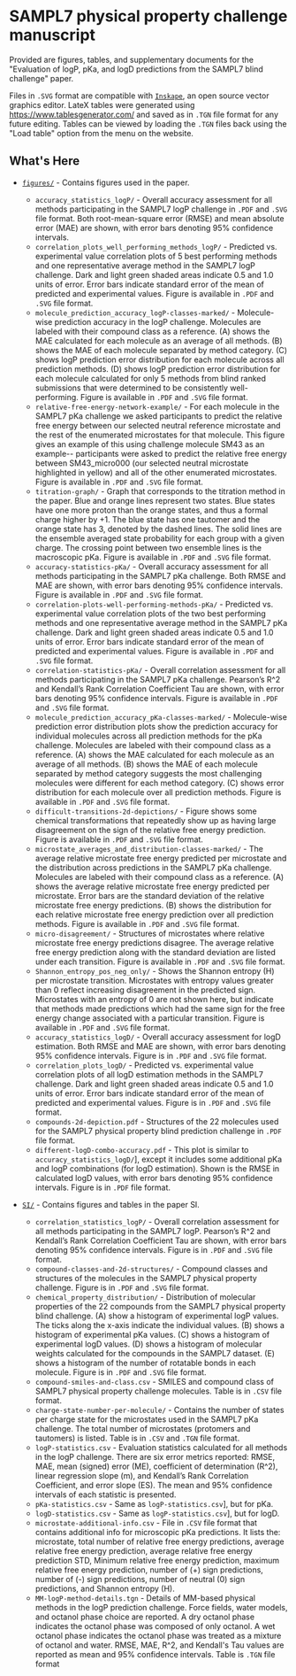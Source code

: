 # SAMPL7 physical property challenge manuscript

Provided are figures, tables, and supplementary documents for the "Evaluation of logP, pKa, and logD predictions from the SAMPL7 blind challenge" paper.

Files in `.SVG` format are compatible with [`Inskape`](https://inkscape.org/), an open source vector graphics editor.
LateX tables were generated using https://www.tablesgenerator.com/ and saved as in `.TGN` file format for any future editing. Tables can be viewed by loading the `.TGN` files back using the "Load table" option from the menu on the website.

## What's Here
- [`figures/`](figures/) - Contains figures used in the paper.
  - `accuracy_statistics_logP/` - Overall accuracy assessment for all methods participating in the SAMPL7 logP challenge in `.PDF` and `.SVG` file format. Both root-mean-square error (RMSE) and mean absolute error (MAE) are shown, with error bars denoting 95% confidence intervals.
  - `correlation_plots_well_performing_methods_logP/` - Predicted vs. experimental value correlation plots of 5 best performing methods and one representative average method in the SAMPL7 logP challenge. Dark and light green shaded areas indicate 0.5 and 1.0 units of error. Error bars indicate standard error of the mean of predicted and experimental values. Figure is available in `.PDF` and `.SVG` file format.
  - `molecule_prediction_accuracy_logP-classes-marked/` - Molecule-wise prediction accuracy in the logP challenge. Molecules are labeled with their compound class as a reference. (A) shows the MAE calculated for each molecule as an average of all methods. (B) shows the MAE of each molecule separated by method category. (C) shows logP prediction error distribution for each molecule across all prediction methods. (D) shows logP prediction error distribution for each molecule calculated for only 5 methods from blind ranked submissions that were determined to be consistently well-performing. Figure is available in `.PDF` and `.SVG` file format.
  - `relative-free-energy-network-example/` - For each molecule in the SAMPL7 pKa challenge we asked participants to predict the relative free energy between our selected neutral reference microstate and the rest of the enumerated microstates for that molecule. This figure gives an example of this using challenge molecule SM43 as an example-- participants were asked to predict the relative free energy between SM43\_micro000 (our selected neutral microstate highlighted in yellow) and all of the other enumerated microstates. Figure is available in `.PDF` and `.SVG` file format.
  - `titration-graph/` - Graph that corresponds to the titration method in the paper. Blue and orange lines represent two states. Blue states have one more proton than the orange states, and thus a formal charge higher by +1. The blue state has one tautomer and the orange state has 3, denoted by the dashed lines. The solid lines are the ensemble averaged state probability for each group with a given charge. The crossing point between two ensemble lines is the macroscopic pKa. Figure is available in `.PDF` and `.SVG` file format.
  - `accuracy-statistics-pKa/` - Overall accuracy assessment for all methods participating in the SAMPL7 pKa challenge. Both RMSE and MAE are shown, with error bars denoting 95% confidence intervals. Figure is available in `.PDF` and `.SVG` file format.
  - `correlation-plots-well-performing-methods-pKa/` - Predicted vs. experimental value correlation plots of the two best performing methods and one representative average method in the SAMPL7 pKa challenge. Dark and light green shaded areas indicate 0.5 and 1.0 units of error. Error bars indicate standard error of the mean of predicted and experimental values. Figure is available in `.PDF` and `.SVG` file format.
  - `correlation-statistics-pKa/` - Overall correlation assessment for all methods participating in the SAMPL7 pKa challenge. Pearson’s R^2 and Kendall’s Rank Correlation Coefficient Tau are shown, with error bars denoting 95% confidence intervals. Figure is available in `.PDF` and `.SVG` file format.
  - `molecule_prediction_accuracy_pKa-classes-marked/` - Molecule-wise prediction error distribution plots show the prediction accuracy for individual molecules across all prediction methods for the pKa challenge. Molecules are labeled with their compound class as a reference.
  (A) shows the MAE calculated for each molecule as an average of all methods. (B) shows the MAE of each molecule separated by method category suggests the most challenging molecules were different for each method category. (C) shows error distribution for each molecule over all prediction methods. Figure is available in `.PDF` and `.SVG` file format.
  - `difficult-transitions-2d-depictions/` - Figure shows some chemical transformations that repeatedly show up as having large disagreement on the sign of the relative free energy prediction. Figure is available in `.PDF` and `.SVG` file format.
  - `microstate_averages_and_distribution-classes-marked/` - The average relative microstate free energy predicted per microstate and the distribution across predictions in the SAMPL7 pKa challenge. Molecules are labeled with their compound class as a reference. (A) shows the average relative microstate free energy predicted per microstate. Error bars are the standard deviation of the relative microstate free energy predictions. (B) shows the distribution for each relative microstate free energy prediction over all prediction methods. Figure is available in `.PDF` and `.SVG` file format.
  - `micro-disagreement/` - Structures of microstates where relative microstate free energy predictions disagree. The average relative free energy prediction along with the standard deviation are listed under each transition. Figure is available in `.PDF` and `.SVG` file format.
  - `Shannon_entropy_pos_neg_only/` - Shows the Shannon entropy (H) per microstate transition. Microstates with entropy values greater than 0 reflect increasing disagreement in the predicted sign. Microstates with an entropy of 0 are not shown here, but indicate that methods made predictions which had the same sign for the free energy change associated with a particular transition. Figure is available in `.PDF` and `.SVG` file format.
  - `accuracy_statistics_logD/` - Overall accuracy assessment for logD estimation. Both RMSE and MAE are shown, with error bars denoting 95% confidence intervals. Figure is in `.PDF` and `.SVG` file format.
  - `correlation_plots_logD/` - Predicted vs. experimental value correlation plots of all logD estimation methods in the SAMPL7 challenge. Dark and light green shaded areas indicate 0.5 and 1.0 units of error. Error bars indicate standard error of the mean of predicted and experimental values. Figure is in `.PDF` and `.SVG` file format.
  - `compounds-2d-depiction.pdf` - Structures of the 22 molecules used for the SAMPL7 physical property blind prediction challenge in `.PDF` file format.
  - `different-logD-combo-accuracy.pdf` - This plot is similar to `accuracy_statistics_logD/`], except it includes some additional pKa and logP combinations (for logD estimation). Shown is the RMSE in calculated logD values, with error bars denoting 95% confidence intervals. Figure is in `.PDF` file format.

- [`SI/`](SI/) - Contains figures and tables in the paper SI.
  - `correlation_statistics_logP/` - Overall correlation assessment for all methods participating in the SAMPL7 logP. Pearson’s R^2 and Kendall’s Rank Correlation Coefficient Tau are shown, with error bars denoting 95% confidence intervals. Figure is in `.PDF` and `.SVG` file format.
  - `compound-classes-and-2d-structures/` - Compound classes and structures of the molecules in the SAMPL7 physical property challenge. Figure is in `.PDF` and `.SVG` file format.
  - `chemical_property_distribution/` - Distribution of molecular properties of the 22 compounds from the SAMPL7 physical property blind challenge. (A) show a histogram of experimental logP values. The ticks along the x-axis indicate the individual values. (B) shows a histogram of experimental pKa values. (C) shows a histogram of experimental logD values. (D) shows a histogram of molecular weights calculated for the compounds in the SAMPL7 dataset. (E) shows a histogram of the number of rotatable bonds in each molecule. Figure is in `.PDF` and `.SVG` file format.
  - `compound-smiles-and-class.csv` - SMILES and compound class of SAMPL7 physical property challenge molecules. Table is in `.CSV` file format.
  - `charge-state-number-per-molecule/` - Contains the number of states per charge state for the microstates used in the SAMPL7 pKa challenge. The total number of microstates (protomers and tautomers) is listed. Table is in `.CSV` and `.TGN` file format.
  - `logP-statistics.csv` - Evaluation statistics calculated for all methods in the logP challenge. There are six error metrics reported: RMSE, MAE, mean (signed) error (ME), coefficient of determination (R^2), linear regression slope (m), and Kendall’s Rank Correlation Coefficient, and error slope (ES). The mean and 95% confidence intervals of each statistic is presented.
  - `pKa-statistics.csv` - Same as `logP-statistics.csv`], but for pKa.
  - `logD-statistics.csv` - Same as `logP-statistics.csv`], but for logD.
  - `microstate-additional-info.csv` - File in `.CSV` file format that contains additional info for microscopic pKa predictions. It lists the: microstate, total number of relative free energy predictions, average relative free energy prediction, average relative free energy prediction STD, Minimum relative free energy prediction, maximum relative free energy prediction, number of (+) sign predictions, number of (-) sign predictions, number of neutral (0) sign predictions, and Shannon entropy (H).
  - `MM-logP-method-details.tgn` - Details of MM-based physical methods in the logP prediction challenge. Force fields, water models, and octanol phase choice are reported. A dry octanol phase indicates the octanol phase was composed of only octanol. A wet octanol phase indicates the octanol phase was treated as a mixture of octanol and water. RMSE, MAE, R^2, and Kendall's Tau values are reported as mean and 95% confidence intervals. Table is `.TGN` file format
